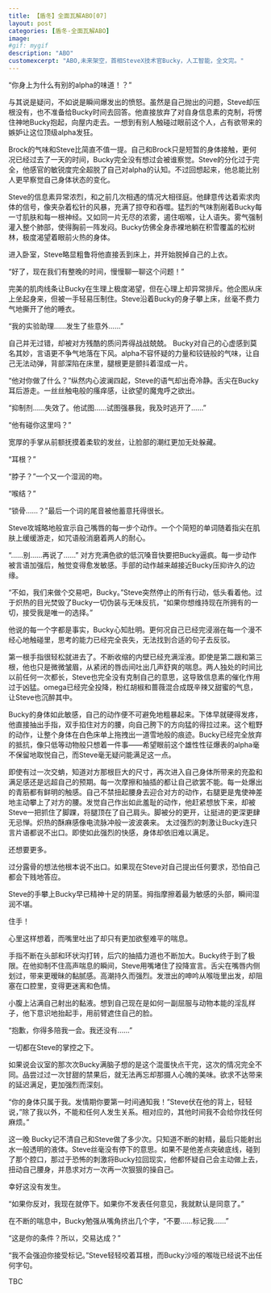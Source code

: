 ```yaml
---
title: 【盾冬】全面瓦解ABO[07]
layout: post
categories: [盾冬-全面瓦解ABO]
image:
#gif: mygif
description: "ABO"
customexcerpt: "ABO,未来架空，首相SteveX技术官Bucky，人工智能，全文完。"
---
```


“你身上为什么有别的alpha的味道！？”

与其说是疑问，不如说是瞬间爆发出的愤怒。虽然是自己抛出的问题，Steve却压根没有，也不准备给Bucky时间去回答。他直接放弃了对自身信息素的克制，将愣住神地Bucky抱起，向屋内走去。一想到有别人触碰过眼前这个人，占有欲带来的嫉妒让这位顶级alpha发狂。

Brock的气味和Steve比简直不值一提。自己和Brock只是短暂的身体接触，更何况已经过去了一天的时间，Bucky完全没有想过会被谁察觉。Steve的分化过于完全，他感官的敏锐度完全超脱了自己对alpha的认知。不过回想起来，他总能比别人更早察觉自己身体状态的变化。

Steve的信息素异常浓烈，和之前几次相遇的情况大相径庭。他肆意传达着索求肉体的信号，像夹杂着松针的风暴，充满了掠夺和吞噬。猛烈的气味割剐着Bucky每一寸肌肤和每一根神经。又如同一片无尽的浓雾，遏住咽喉，让人语失。雾气强制灌入整个肺部，使得胸前一阵发闷。Bucky仿佛全身赤裸地躺在积雪覆盖的松树林，极度渴望着眼前火热的身体。

进入卧室，Steve略显粗鲁将他直接丢到床上，并开始脱掉自己的上衣。

“好了，现在我们有整晚的时间，慢慢聊一聊这个问题！”

完美的肌肉线条让Bucky在生理上极度渴望，但在心理上却异常排斥。他企图从床上坐起身来，但被一手轻易压制住。Steve沿着Bucky的身子攀上床，丝毫不费力气地撕开了他的睡衣。

“我的实验助理……发生了些意外……”

自己并无过错，却被对方残酷的质问弄得战战兢兢。 Bucky对自己的心虚感到莫名其妙，言语更不争气地落在下风。alpha不容怀疑的力量和铰链般的气味，让自己无法动弹，背部深陷在床里，腿根更是颤抖着湿成一片。

“他对你做了什么？”纵然内心波澜四起，Steve的语气却出奇冷静。舌尖在Bucky耳后游走。一丝丝触电般的瘙痒感，让欲望的魔鬼呼之欲出。

“抑制剂……失效了。他试图……试图强暴我，我及时逃开了……”

“他有碰你这里吗？”

宽厚的手掌从前额抚摸着柔软的发丝，让脸部的潮红更加无处躲藏。

“耳根？”

“脖子？”一个又一个湿润的吻。

“喉结？”

“锁骨……？”最后一个词的尾音被他蓄意托得很长。

Steve攻城略地般宣示自己嘴唇的每一步个动作。一个个简短的单词随着指尖在肌肤上缓缓游走，如咒语般消磨着两人的耐心。

“……别……再说了……” 对方充满色欲的低沉嗓音快要把Bucky逼疯。每一步动作被言语加强后，触觉变得愈发敏感。手部的动作越来越接近Bucky压抑许久的边缘。

“不如，我们来做个交易吧，Bucky。”Steve突然停止的所有行动，低头看着他。过于炽热的目光焚毁了Bucky一切伪装与无味反抗，“如果你想维持现在所拥有的一切，接受我是唯一的选择。”

他说的每一个字都是事实，Bucky心知肚明。更何况自己已经完浸溺在每一个漫不经心地触碰里，思考的能力已经完全丧失，无法找到合适的句子去反驳。

第一根手指很轻松就进去了。不断收缩的内壁已经充满淫液。即使是第二跟和第三根，他也只是微微皱眉，从紧闭的唇齿间吐出几声舒爽的喘息。两人独处的时间比以前任何一次都长，Steve也完全没有克制自己的意思，这导致信息素的催化作用过于凶猛。omega已经完全投降，粉红胡椒和蔷薇混合成既辛辣又甜蜜的气息，让Steve也沉醉其中。

Bucky的身体如此敏感，自己的动作便不可避免地粗暴起来。下体早就硬得发疼，他直接抽出手指，双手掐住对方的腰，向自己胯下的方向猛的得拉过来。这个粗野的动作，让整个身体在白色床单上拖拽出一道雪地般的痕迹。Bucky已经完全放弃的抵抗，像只低等动物般只想着一件事——希望眼前这个雄性性征爆表的alpha毫不保留地取悦自己，而Steve毫无疑问能满足这一点。

即使有过一次交蚺，知道对方那根巨大的尺寸，再次进入自己身体所带来的充盈和满足感还是远超自己的预期。每一次摩擦和抽插的都让自己欲罢不能。每一处爆出的青筋都有鲜明的触感。自己不禁扭起腰身去迎合对方的动作，右腿更是鬼使神差地主动攀上了对方的腰。发觉自己作出如此羞耻的动作，他赶紧想放下来，却被Steve一把抓住了脚踝，将腿顶在了自己肩头。脚被分的更开，让挺进的更深更肆无忌惮。炽热的酥麻感像电流脉冲般一波波袭来。 太过强烈的刺激让Bucky连只言片语都说不出口。即使如此强烈的快感，身体却依旧难以满足。

还想要更多。

过分露骨的想法他根本说不出口。如果现在Steve对自己提出任何要求，恐怕自己都会下贱地答应。

Steve的手攀上Bucky早已精神十足的阴茎。拇指摩擦着最为敏感的头部，瞬间湿润不堪。

住手！

心里这样想着，而嘴里吐出了却只有更加欲壑难平的喘息。

手指不断在头部和环状沟打转，后穴的抽插力道也不断加大。Bucky终于到了极限。在他抑制不住高声喘息的瞬间，Steve用嘴堵住了投降宣言。舌尖在嘴唇内侧划过，带来更暧昧的黏腻感。高潮持久而强烈。发泄出的呻吟从喉咙里出发，却阻塞在口腔里，变得更迷离和色情。

小腹上沾满自己射出的黏液。想到自己现在是如何一副屈服与动物本能的淫乱样子，他下意识地抬起手，用前臂遮住自己的脸。

“抱歉，你得多陪我一会。我还没有……”

一切都在Steve的掌控之下。



如果说会议室的那次次Bucky满脑子想的是这个混蛋快点干完，这次的情况完全不同。品尝过过一次甘甜的禁果后，就无法再忘却那摄人心魄的美味。欲求不达带来的延迟满足，更加强烈而深刻。

“你的身体只属于我。发情期你要第一时间通知我！”Steve伏在他的背上，轻轻说，”除了我以外，不能和任何人发生关系。相对应的，其他时间我不会给你找任何麻烦。”

这一晚 Bucky记不清自己和Steve做了多少次。只知道不断的射精，最后只能射出水一般透明的液体。Steve丝毫没有停下的意思。如果不是他差点突破底线，碰到了那个腔口，那过于恐怖的刺激将Bucky拉回现实，他都怀疑自己会主动做上去，扭动自己腰身，并恳求对方一次再一次狠狠的操自己。

幸好这没有发生。

“如果你反对，我现在就停下。如果你不发表任何意见，我就默认是同意了。”

在不断的喘息中，Bucky勉强从嘴角挤出几个字，“不要……标记我……”

“这是你的条件？所以，交易达成？”

“我不会强迫你接受标记。”Steve轻轻咬着耳根，而Bucky沙哑的喉咙已经说不出任何字句。



TBC
